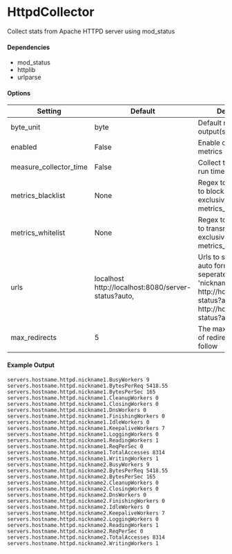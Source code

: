 <!--This file was generated from the python source
Please edit the source to make changes
-->
HttpdCollector
=====

Collect stats from Apache HTTPD server using mod_status

#### Dependencies

 * mod_status
 * httplib
 * urlparse


#### Options

Setting | Default | Description | Type
--------|---------|-------------|-----
byte_unit | byte | Default numeric output(s) | str
enabled | False | Enable collecting these metrics | bool
measure_collector_time | False | Collect the collector run time in ms | bool
metrics_blacklist | None | Regex to match metrics to block. Mutually exclusive with metrics_whitelist | NoneType
metrics_whitelist | None | Regex to match metrics to transmit. Mutually exclusive with metrics_blacklist | NoneType
urls | localhost http://localhost:8080/server-status?auto, | Urls to server-status in auto format, comma seperated, Format 'nickname http://host:port/server-status?auto, , nickname http://host:port/server-status?auto, etc' | list
max_redirects | 5 | The maximum number of redirect requests to follow | int

#### Example Output

```
servers.hostname.httpd.nickname1.BusyWorkers 9
servers.hostname.httpd.nickname1.BytesPerReq 5418.55
servers.hostname.httpd.nickname1.BytesPerSec 165
servers.hostname.httpd.nickname1.CleanupWorkers 0
servers.hostname.httpd.nickname1.ClosingWorkers 0
servers.hostname.httpd.nickname1.DnsWorkers 0
servers.hostname.httpd.nickname1.FinishingWorkers 0
servers.hostname.httpd.nickname1.IdleWorkers 0
servers.hostname.httpd.nickname1.KeepaliveWorkers 7
servers.hostname.httpd.nickname1.LoggingWorkers 0
servers.hostname.httpd.nickname1.ReadingWorkers 1
servers.hostname.httpd.nickname1.ReqPerSec 0
servers.hostname.httpd.nickname1.TotalAccesses 8314
servers.hostname.httpd.nickname1.WritingWorkers 1
servers.hostname.httpd.nickname2.BusyWorkers 9
servers.hostname.httpd.nickname2.BytesPerReq 5418.55
servers.hostname.httpd.nickname2.BytesPerSec 165
servers.hostname.httpd.nickname2.CleanupWorkers 0
servers.hostname.httpd.nickname2.ClosingWorkers 0
servers.hostname.httpd.nickname2.DnsWorkers 0
servers.hostname.httpd.nickname2.FinishingWorkers 0
servers.hostname.httpd.nickname2.IdleWorkers 0
servers.hostname.httpd.nickname2.KeepaliveWorkers 7
servers.hostname.httpd.nickname2.LoggingWorkers 0
servers.hostname.httpd.nickname2.ReadingWorkers 1
servers.hostname.httpd.nickname2.ReqPerSec 0
servers.hostname.httpd.nickname2.TotalAccesses 8314
servers.hostname.httpd.nickname2.WritingWorkers 1
```

